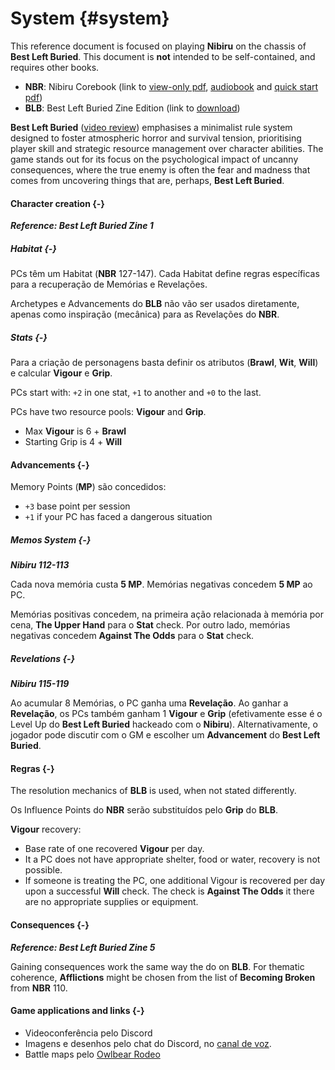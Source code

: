 # System {#system}

This reference document is focused on playing **Nibiru** on the chassis of **Best Left Buried**. This document is **not** intended to be self-contained, and requires other books.

- **NBR**: Nibiru Corebook (link to [view-only pdf](https://drive.google.com/file/d/1URcfPk1QZ9THsut93cAh1oE-LuC2SrhR/view?usp=drivesdk), [audiobook](https://drive.google.com/drive/folders/1gbu8fkHxuS4QtTdKzpWcG7nJI8Qs36nW?usp=sharing) and [quick start pdf](https://drive.google.com/open?id=1gZm7M3invVbja-GQB1VEybxdopLC5Mot&usp=drive_fs))
- **BLB**: Best Left Buried Zine Edition (link to [download](https://soulmuppet-store.co.uk/products/best-left-buried-zini-edition))

**Best Left Buried** ([video review](https://www.youtube.com/watch?v=H3RFTmq4L1U)) emphasises a minimalist rule system designed to foster atmospheric horror and survival tension, prioritising player skill and strategic resource management over character abilities. The game stands out for its focus on the psychological impact of uncanny consequences, where the true enemy is often the fear and madness that comes from uncovering things that are, perhaps, **Best Left Buried**.

#### Character creation {-}
***Reference: Best Left Buried Zine 1***

##### Habitat {-}

PCs têm um Habitat (**NBR** 127-147). Cada Habitat define regras específicas para a recuperação de Memórias e Revelações.

Archetypes e Advancements do **BLB** não vão ser usados diretamente, apenas como inspiração (mecânica) para as Revelações do **NBR**.
##### Stats {-}

Para a criação de personagens basta definir os atributos (**Brawl**, **Wit**, **Will**) e calcular **Vigour** e **Grip**.

PCs start with: `+2` in one stat, `+1` to another and `+0` to the last.

PCs have two resource pools: **Vigour** and **Grip**.
- Max **Vigour** is 6 + **Brawl**
- Starting Grip is 4 + **Will**

#### Advancements {-}

Memory Points (**MP**) são concedidos:
- `+3` base point per session
- `+1` if your PC has faced a dangerous situation

##### Memos System {-}
***Nibiru 112-113***

Cada nova memória custa **5 MP**. Memórias negativas concedem **5 MP** ao PC.

Memórias positivas concedem, na primeira ação relacionada à memória por cena, **The Upper Hand** para o **Stat** check. Por outro lado, memórias negativas concedem **Against The Odds** para o **Stat** check.
##### Revelations {-}
***Nibiru 115-119***

Ao acumular 8 Memórias, o PC ganha uma **Revelação**. Ao ganhar a **Revelação**, os PCs também ganham 1 **Vigour** e **Grip** (efetivamente esse é o Level Up do **Best Left Buried** hackeado com o **Nibiru**). Alternativamente, o jogador pode discutir com o GM e escolher um **Advancement** do **Best Left Buried**.

#### Regras {-}

The resolution mechanics of **BLB** is used, when not stated differently.

Os Influence Points do **NBR** serão substituídos pelo **Grip** do **BLB**.

**Vigour** recovery:  
- Base rate of one recovered **Vigour** per day.
- It a PC does not have appropriate shelter, food or water, recovery is not possible.
- If someone is treating the PC, one additional Vigour is recovered per day upon a successful **Will** check. The check is **Against The Odds** it there are no appropriate supplies or equipment.

#### Consequences {-}
***Reference: Best Left Buried Zine 5***

Gaining consequences work the same way the do on **BLB**. For thematic coherence, **Afflictions** might be chosen from the list of **Becoming Broken** from **NBR** 110.


#### Game applications and links {-}

- Videoconferência pelo Discord
- Imagens e desenhos pelo chat do Discord, no [canal de voz](https://discord.com/channels/1060840338777964565/1203621181891018802).
- Battle maps pelo [Owlbear Rodeo](https://www.owlbear.rodeo/room/v2Qv-R8VSF1R/Nibiru)
